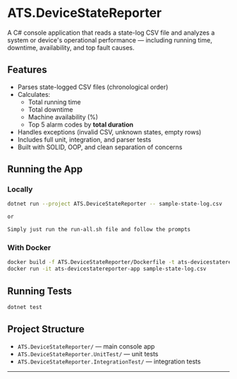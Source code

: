 
# ATS.DeviceStateReporter

A C# console application that reads a state-log CSV file and analyzes a system or device's operational performance — including running time, downtime, availability, and top fault causes.

## Features

- Parses state-logged CSV files (chronological order)
- Calculates:
  - Total running time
  - Total downtime
  - Machine availability (%)
  - Top 5 alarm codes by **total duration**
- Handles exceptions (invalid CSV, unknown states, empty rows)
- Includes full unit, integration, and parser tests
- Built with SOLID, OOP, and clean separation of concerns

## Running the App

### Locally
```bash
dotnet run --project ATS.DeviceStateReporter -- sample-state-log.csv

or 

Simply just run the run-all.sh file and follow the prompts
```

### With Docker
```bash
docker build -f ATS.DeviceStateReporter/Dockerfile -t ats-devicestatereporter-app .
docker run -it ats-devicestatereporter-app sample-state-log.csv
```

## Running Tests

```bash
dotnet test
```

## Project Structure

- `ATS.DeviceStateReporter/` — main console app
- `ATS.DeviceStateReporter.UnitTest/` — unit tests
- `ATS.DeviceStateReporter.IntegrationTest/` — integration tests

---
